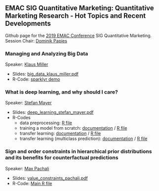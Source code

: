 ## EMAC SIG Quantitative Marketing: Quantitative Marketing Research - Hot Topics and Recent Developments

Github page for the [2019 EMAC Conference](https://www.emac-2019.org) SIG Quantitative Marketing.\
Session Chair: [Dominik Papies](http://uni-tuebingen.de/en/143107)

### Managing and Analyzing Big Data

Speaker: [Klaus Miller](https://sites.google.com/view/klausmiller)

* Slides: [big_data_klaus_miller.pdf](big_data/big_data_klaus_miller.pdf)
* R-Code: [sparklyr demo](https://stm.github.io/emac_2019_sig_quant/big_data.html)

### What is deep learning, and why should I care?

Speaker: [Stefan Mayer](https://uni-tuebingen.de/en/148617)

* Slides: [deep_learning_stefan_mayer.pdf](deep_learning/deep_learning_stefan_mayer.pdf)
* R-Codes
  * data preprocessing: [R file](deep_learning/flickr27_data_preprocessing.R)
  * training a model from scratch: [documentation](https://stm.github.io/emac_2019_sig_quant/deep_learning_from_scratch.html) / [R file](deep_learning/brand_logos_binary_from_scratch.R)
  * transfer learning: [documentation](https://stm.github.io/emac_2019_sig_quant/transfer_learning.html) / [R file](deep_learning/brand_logos_binary_transfer_learning.R)
  * transfer learning (multiclass prediction): [documentation](https://stm.github.io/emac_2019_sig_quant/transfer_learning_multi.html) / [R file](deep_learning/brand_logos_categorical_transfer_learning.R)


### Sign and order constraints in hierarchical prior distributions and its benefits for counterfactual predictions

Speaker: [Max Pachali](https://sites.google.com/site/mjpachali/)

* Slides: [value_constraints_pachali.pdf](sign_order_constraints/Sign_Order_Constraints_Value_EMAC_SIG_19.pdf)
* R-Code: [Main R file](sign_order_constraints/Higher_MQSandCW_Benefits_Constraints_Main.R)



